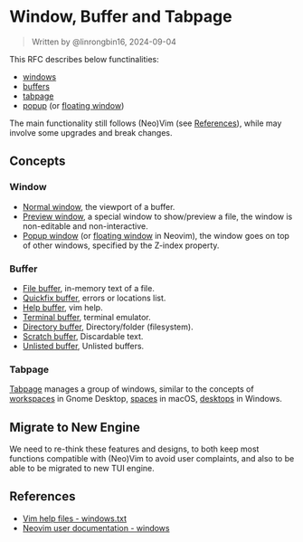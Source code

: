 # Window, Buffer and Tabpage

> Written by @linrongbin16, 2024-09-04

This RFC describes below functinalities:

- [windows](https://vimhelp.org/windows.txt.html)
- [buffers](https://vimhelp.org/windows.txt.html#buffers)
- [tabpage](https://vimhelp.org/tabpage.txt.html)
- [popup](https://vimhelp.org/popup.txt.html#popup) (or [floating window](https://neovim.io/doc/user/api.html#_floating-windows))

The main functionality still follows (Neo)Vim (see [References](#references)), while may involve some upgrades and break changes.

## Concepts

### Window

- [Normal window](https://vimhelp.org/windows.txt.html#windows), the viewport of a buffer.
- [Preview window](https://vimhelp.org/windows.txt.html#preview-window), a special window to show/preview a file, the window is non-editable and non-interactive.
- [Popup window](https://vimhelp.org/popup.txt.html#popup) (or [floating window](https://neovim.io/doc/user/api.html#_floating-windows) in Neovim), the window goes on top of other windows, specified by the Z-index property.

### Buffer

- [File buffer](https://vimhelp.org/windows.txt.html#buffers), in-memory text of a file.
- [Quickfix buffer](https://vimhelp.org/windows.txt.html#special-buffers), errors or locations list.
- [Help buffer](https://vimhelp.org/windows.txt.html#special-buffers), vim help.
- [Terminal buffer](https://vimhelp.org/windows.txt.html#special-buffers), terminal emulator.
- [Directory buffer](https://vimhelp.org/windows.txt.html#special-buffers), Directory/folder (filesystem).
- [Scratch buffer](https://vimhelp.org/windows.txt.html#special-buffers), Discardable text.
- [Unlisted buffer](https://vimhelp.org/windows.txt.html#special-buffers), Unlisted buffers.

### Tabpage

[Tabpage](https://vimhelp.org/tabpage.txt.html) manages a group of windows, similar to the concepts of [workspaces](https://help.gnome.org/users/gnome-help/stable/shell-workspaces.html) in Gnome Desktop, [spaces](https://support.apple.com/guide/mac-help/work-in-multiple-spaces-mh14112/14.0/mac/14.0) in macOS, [desktops](https://support.microsoft.com/en-us/windows/multiple-desktops-in-windows-36f52e38-5b4a-557b-2ff9-e1a60c976434) in Windows.

## Migrate to New Engine

We need to re-think these features and designs, to both keep most functions compatible with (Neo)Vim to avoid user complaints, and also to be able to be migrated to new TUI engine.

## References

- [Vim help files - windows.txt](https://vimhelp.org/windows.txt.html)
- [Neovim user documentation - windows](https://neovim.io/doc/user/windows.html)
